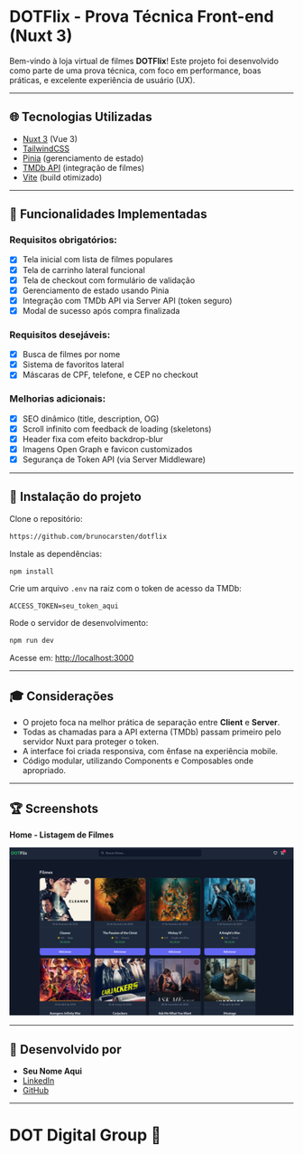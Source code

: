 # DOTFlix - Prova Técnica Front-end (Nuxt 3)

Bem-vindo à loja virtual de filmes **DOTFlix**! Este projeto foi desenvolvido como parte de uma prova técnica, com foco em performance, boas práticas, e excelente experiência de usuário (UX).

---

## 🌐 Tecnologias Utilizadas

- [Nuxt 3](https://nuxt.com/) (Vue 3)
- [TailwindCSS](https://tailwindcss.com/)
- [Pinia](https://pinia.vuejs.org/) (gerenciamento de estado)
- [TMDb API](https://www.themoviedb.org/documentation/api) (integração de filmes)
- [Vite](https://vitejs.dev/) (build otimizado)

---

## 🚀 Funcionalidades Implementadas

### Requisitos obrigatórios:

- [x] Tela inicial com lista de filmes populares
- [x] Tela de carrinho lateral funcional
- [x] Tela de checkout com formulário de validação
- [x] Gerenciamento de estado usando Pinia
- [x] Integração com TMDb API via Server API (token seguro)
- [x] Modal de sucesso após compra finalizada

### Requisitos desejáveis:

- [x] Busca de filmes por nome
- [x] Sistema de favoritos lateral
- [x] Máscaras de CPF, telefone, e CEP no checkout

### Melhorias adicionais:

- [x] SEO dinâmico (title, description, OG)
- [x] Scroll infinito com feedback de loading (skeletons)
- [x] Header fixa com efeito backdrop-blur
- [x] Imagens Open Graph e favicon customizados
- [x] Segurança de Token API (via Server Middleware)

---

## 🔧 Instalação do projeto

Clone o repositório:

```bash
https://github.com/brunocarsten/dotflix
```

Instale as dependências:

```bash
npm install
```

Crie um arquivo `.env` na raiz com o token de acesso da TMDb:

```env
ACCESS_TOKEN=seu_token_aqui
```

Rode o servidor de desenvolvimento:

```bash
npm run dev
```

Acesse em: [http://localhost:3000](http://localhost:3000)

---

## 🎓 Considerações

- O projeto foca na melhor prática de separação entre **Client** e **Server**.
- Todas as chamadas para a API externa (TMDb) passam primeiro pelo servidor Nuxt para proteger o token.
- A interface foi criada responsiva, com ênfase na experiência mobile.
- Código modular, utilizando Components e Composables onde apropriado.

---

## 🏆 Screenshots

**Home - Listagem de Filmes**

![Home Screenshot](./public/screenshotProject.png)


---

## 👤 Desenvolvido por

- **Seu Nome Aqui**
- [LinkedIn](https://www.linkedin.com/in/bruno-carsten-de-ara%C3%BAjo-244a5a104/)
- [GitHub](https://github.com/brunocarsten)


---

# DOT Digital Group 📲

